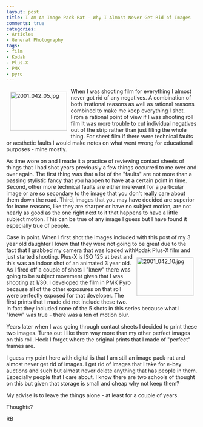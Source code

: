 ```yaml
---
layout: post
title: I Am An Image Pack-Rat - Why I Almost Never Get Rid of Images
comments: true
categories:
- Articles
- General Photography
tags:
- film
- Kodak
- Plus-X
- PMK
- pyro
---
```

<a rel="lightbox" href="/wp-content/uploads/2009/06/2001_042_05.jpg"><img title="2001_042_05.jpg" src="/wp-content/uploads/2009/06/.thumbs/.2001_042_05.jpg" border="0" alt="2001_042_05.jpg" hspace="10" vspace="10" width="150" height="102" align="left" /></a>When I was shooting film for everything I almost never got rid of any negatives. A combination of both irrational reasons as well as rational reasons combined to make me keep everything I shot. From a rational point of view if I was shooting roll film It was more trouble to cut individual negatives out of the strip rather than just filing the whole thing. For sheet film if there were technical faults or aesthetic faults I would make notes on what went wrong for educational purposes - mine mostly.

As time wore on and I made it a practice of reviewing contact sheets of things that I had shot years previously a few things occurred to me over and over again. The first thing was that a lot of the "faults" are not more than a passing stylistic fancy that you happen to have at a certain point in time. Second, other more technical faults are either irrelevant for a particular image or are so secondary to the image that you don't really care about them down the road. Third, images that you may have decided are superior for inane reasons, like they are sharper or have no subject motion, are not nearly as good as the one right next to it that happens to have a little subject motion. This can be true of any image I guess but I have found it especially true of people.

Case in point. When I first shot the images included with this post of my 3 year old daughter I knew that they were not going to be great due to the fact that I grabbed my camera that was loaded with<a rel="lightbox" href="/wp-content/uploads/2009/06/2001_042_10.jpg"><img title="2001_042_10.jpg" src="/wp-content/uploads/2009/06/.thumbs/.2001_042_10.jpg" border="0" alt="2001_042_10.jpg" hspace="10" vspace="10" width="150" height="102" align="right" /></a>Kodak Plus-X film and just started shooting. Plus-X is ISO 125 at best and this was an indoor shot of an animated 3 year old. As I fired off a couple of shots I "knew" there was going to be subject movement given that I was shooting at 1/30. I developed the film in PMK Pyro because all of the other exposures on that roll were perfectly exposed for that developer. The first prints that I made did not include these two. In fact they included none of the 5 shots in this series because what I "knew" was true - there was a ton of motion blur.

Years later when I was going through contact sheets I decided to print these two images. Turns out I like them way more than my other perfect images on this roll. Heck I forget where the original prints that I made of "perfect" frames are.

I guess my point here with digital is that I am still an image pack-rat and almost never get rid of images. I get rid of images that I take for e-bay auctions and such but almost never delete anything that has people in them. Especially people that I care about. I know there are two schools of thought on this but given that storage is small and cheap why not keep them?

My advise is to leave the things alone - at least for a couple of years.

Thoughts?

RB